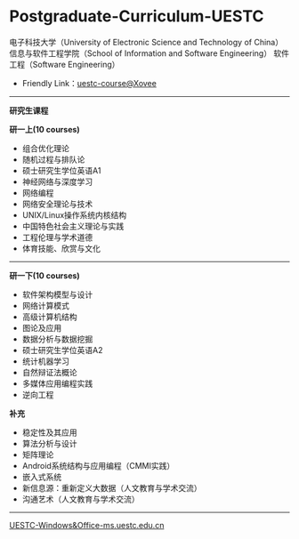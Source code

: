 # Postgraduate-Curriculum-UESTC
电子科技大学（University of Electronic Science and Technology of China）
信息与软件工程学院（School of Information and Software Engineering）
软件工程（Software Engineering）

+ Friendly Link：[uestc-course@Xovee](https://github.com/Xovee/uestc-course)
---

**研究生课程**

**研一上(10 courses)**
* 组合优化理论
* 随机过程与排队论
* 硕士研究生学位英语A1
* 神经网络与深度学习
* 网络编程
* 网络安全理论与技术
* UNIX/Linux操作系统内核结构
* 中国特色社会主义理论与实践
* 工程伦理与学术道德
* 体育技能、欣赏与文化

---
**研一下(10 courses)**
* 软件架构模型与设计
* 网络计算模式
* 高级计算机结构
* 图论及应用
* 数据分析与数据挖掘
* 硕士研究生学位英语A2
* 统计机器学习
* 自然辩证法概论
* 多媒体应用编程实践
* 逆向工程

**补充**
* 稳定性及其应用
* 算法分析与设计
* 矩阵理论
* Android系统结构与应用编程（CMMI实践）
* 嵌入式系统
* 新信息源：重新定义大数据（人文教育与学术交流）
* 沟通艺术（人文教育与学术交流）
---
[UESTC-Windows&Office-ms.uestc.edu.cn](http://ms.uestc.edu.cn/)



